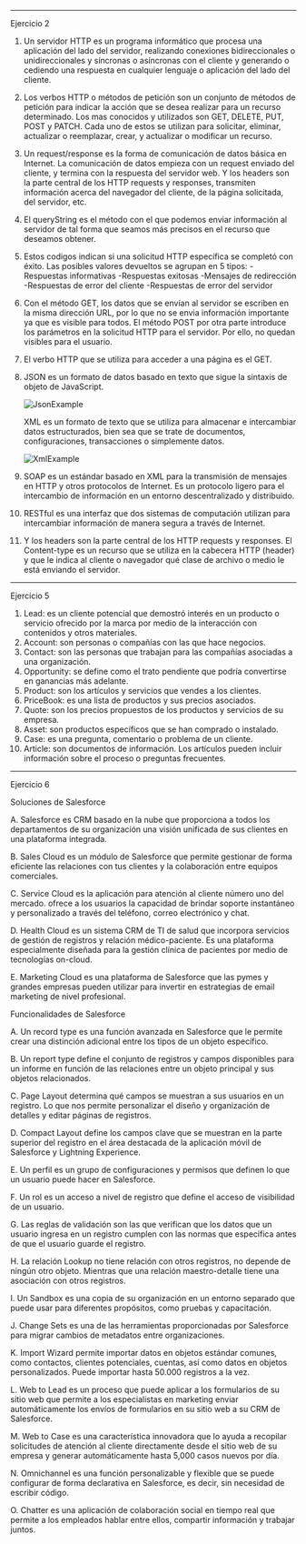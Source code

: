 ___________________________________________________________________________

Ejercicio 2

1.	Un servidor HTTP es un programa informático que procesa una aplicación del lado del servidor, realizando conexiones bidireccionales o unidireccionales y síncronas o asíncronas con el cliente y generando o cediendo una respuesta
	en cualquier lenguaje o aplicación del lado del cliente.
2.	Los verbos HTTP o métodos de petición son un conjunto de métodos de petición para indicar la acción que se desea realizar para un recurso determinado. Los mas conocidos y utilizados son GET, DELETE, PUT, POST y PATCH. Cada uno
	de estos se utilizan para solicitar, eliminar, actualizar o reemplazar, crear, y actualizar o modificar un recurso.
3.	Un request/response es la forma de comunicación de datos básica en Internet. La comunicación de datos empieza con un request enviado del cliente, y termina con la respuesta del servidor web. 
	Y los headers son la parte central de los HTTP requests y responses, transmiten información acerca del navegador del cliente, de la página solicitada, del servidor, etc.
4.	El queryString es el método con el que podemos enviar información al servidor de tal forma que seamos más precisos en el recurso que deseamos obtener.
5.	Estos codigos indican si una solicitud HTTP específica se completó con éxito. Las posibles valores devueltos se agrupan en 5 tipos:
	   -Respuestas informativas
	   -Respuestas exitosas
	   -Mensajes de redirección
	   -Respuestas de error del cliente
	   -Respuestas de error del servidor
6.	Con el método GET, los datos que se envían al servidor se escriben en la misma dirección URL, por lo que no se envia información importante ya que es visible para todos. 
	El método POST por otra parte introduce los parámetros en la solicitud HTTP para el servidor. Por ello, no quedan visibles para el usuario.
7.	El verbo HTTP que se utiliza para acceder a una página es el GET.
8.	JSON es un formato de datos basado en texto que sigue la sintaxis de objeto de JavaScript.
	  
    ![JsonExample](https://user-images.githubusercontent.com/119004729/204335300-5e0e08f8-07ef-4976-bd08-ababcee5452d.png)
  
	  XML es un formato de texto que se utiliza para almacenar e intercambiar datos estructurados, bien sea que se trate de documentos, configuraciones, transacciones o simplemente datos.
	  
    ![XmlExample](https://user-images.githubusercontent.com/119004729/204335353-7cb7e172-0704-4dca-934f-33e0a86c622f.png)
    
9.	SOAP es un estándar basado en XML para la transmisión de mensajes en HTTP y otros protocolos de Internet. Es un protocolo ligero para el intercambio de información en un entorno descentralizado y distribuido.
10.	RESTful es una interfaz que dos sistemas de computación utilizan para intercambiar información de manera segura a través de Internet.
11.	Y los headers son la parte central de los HTTP requests y responses.
	El Content-type es un recurso que se utiliza en la cabecera HTTP (header) y que le indica al cliente o navegador qué clase de archivo o medio le está enviando el servidor.

___________________________________________________________________________

Ejercicio 5

1.	  Lead: es un cliente potencial que demostró interés en un producto o servicio ofrecido por la marca por medio de la interacción con contenidos y otros materiales.
2.	  Account: son personas o compañías con las que hace negocios.
3.	  Contact: son las personas que trabajan para las compañías asociadas a una organización.
4.	  Opportunity: se define como el trato pendiente que podría convertirse en ganancias más adelante.
5.	  Product: son los artículos y servicios que vendes a los clientes.
6.	  PriceBook: es una lista de productos y sus precios asociados.
7.	  Quote: son los precios propuestos de los productos y servicios de su empresa.
8.	  Asset: son productos específicos que se han comprado o instalado.
9.	  Case: es una pregunta, comentario o problema de un cliente.
10.	  Article: son documentos de información. Los artículos pueden incluir información sobre el proceso o preguntas frecuentes.

___________________________________________________________________________

Ejercicio 6

Soluciones de Salesforce

A.	Salesforce es CRM basado en la nube que proporciona a todos los departamentos de su organización una visión unificada de sus clientes en una plataforma integrada.

B.	Sales Cloud es un módulo de Salesforce que permite gestionar de forma eficiente las relaciones con tus clientes y la colaboración entre equipos comerciales.

C.	Service Cloud es la aplicación para atención al cliente número uno del mercado. ofrece a los usuarios la capacidad de brindar soporte instantáneo y personalizado a través del teléfono, correo electrónico y chat.

D.	Health Cloud es un sistema CRM de TI de salud que incorpora servicios de gestión de registros y relación médico-paciente. Es una plataforma especialmente diseñada para la gestión clínica de pacientes por medio de tecnologías on-cloud.

E.	Marketing Cloud es una plataforma de Salesforce que las pymes y grandes empresas pueden utilizar para invertir en estrategias de email marketing de nivel profesional.

Funcionalidades de Salesforce

A.	Un record type es una función avanzada en Salesforce que le permite crear una distinción adicional entre los tipos de un objeto específico.

B.	Un report type define el conjunto de registros y campos disponibles para un informe en función de las relaciones entre un objeto principal y sus objetos relacionados.

C.	Page Layout determina qué campos se muestran a sus usuarios en un registro. Lo que nos permite personalizar el diseño y organización de detalles y editar páginas de registros.

D.	Compact Layout define los campos clave que se muestran en la parte superior del registro en el área destacada de la aplicación móvil de Salesforce y Lightning Experience.

E.	Un perfil es un grupo de configuraciones y permisos que definen lo que un usuario puede hacer en Salesforce.

F.	Un rol es un acceso a nivel de registro que define el acceso de visibilidad de un usuario.

G.	Las reglas de validación son las que verifican que los datos que un usuario ingresa en un registro cumplen con las normas que especifica antes de que el usuario guarde el registro.

H.	La relación Lookup no tiene relación con otros registros, no depende de ningún otro objeto. Mientras que una relación maestro-detalle tiene una asociación con otros registros.

I.	Un Sandbox es una copia de su organización en un entorno separado que puede usar para diferentes propósitos, como pruebas y capacitación.

J.	Change Sets es una de las herramientas proporcionadas por Salesforce para migrar cambios de metadatos entre organizaciones.

K.	Import Wizard permite importar datos en objetos estándar comunes, como contactos, clientes potenciales, cuentas, así como datos en objetos personalizados. Puede importar hasta 50.000 registros a la vez.

L.	Web to Lead es un proceso que puede aplicar a los formularios de su sitio web que permite a los especialistas en marketing enviar automáticamente los envíos de formularios en su sitio web a su CRM de Salesforce.

M.	Web to Case es una característica innovadora que lo ayuda a recopilar solicitudes de atención al cliente directamente desde el sitio web de su empresa y generar automáticamente hasta 5,000 casos nuevos por día.

N.	Omnichannel es una función personalizable y flexible que se puede configurar de forma declarativa en Salesforce, es decir, sin necesidad de escribir código.

O.	Chatter es una aplicación de colaboración social en tiempo real que permite a los empleados hablar entre ellos, compartir información y trabajar juntos.

